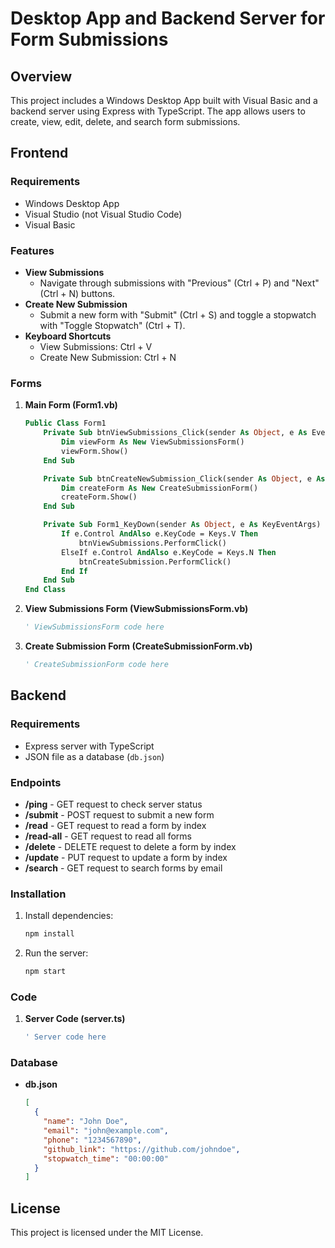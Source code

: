 # Desktop App and Backend Server for Form Submissions

## Overview

This project includes a Windows Desktop App built with Visual Basic and a backend server using Express with TypeScript. The app allows users to create, view, edit, delete, and search form submissions.

## Frontend

### Requirements

- Windows Desktop App
- Visual Studio (not Visual Studio Code)
- Visual Basic

### Features

- **View Submissions**
  - Navigate through submissions with "Previous" (Ctrl + P) and "Next" (Ctrl + N) buttons.
- **Create New Submission**
  - Submit a new form with "Submit" (Ctrl + S) and toggle a stopwatch with "Toggle Stopwatch" (Ctrl + T).
- **Keyboard Shortcuts**
  - View Submissions: Ctrl + V
  - Create New Submission: Ctrl + N

### Forms

1. **Main Form (Form1.vb)**
    ```vb
    Public Class Form1
        Private Sub btnViewSubmissions_Click(sender As Object, e As EventArgs) Handles btnViewSubmissions.Click
            Dim viewForm As New ViewSubmissionsForm()
            viewForm.Show()
        End Sub

        Private Sub btnCreateNewSubmission_Click(sender As Object, e As EventArgs) Handles btnCreateSubmission.Click
            Dim createForm As New CreateSubmissionForm()
            createForm.Show()
        End Sub

        Private Sub Form1_KeyDown(sender As Object, e As KeyEventArgs) Handles MyBase.KeyDown
            If e.Control AndAlso e.KeyCode = Keys.V Then
                btnViewSubmissions.PerformClick()
            ElseIf e.Control AndAlso e.KeyCode = Keys.N Then
                btnCreateSubmission.PerformClick()
            End If
        End Sub
    End Class
    ```

2. **View Submissions Form (ViewSubmissionsForm.vb)**
    ```vb
    ' ViewSubmissionsForm code here
    ```

3. **Create Submission Form (CreateSubmissionForm.vb)**
    ```vb
    ' CreateSubmissionForm code here
    ```

## Backend

### Requirements

- Express server with TypeScript
- JSON file as a database (`db.json`)

### Endpoints

- **/ping** - GET request to check server status
- **/submit** - POST request to submit a new form
- **/read** - GET request to read a form by index
- **/read-all** - GET request to read all forms
- **/delete** - DELETE request to delete a form by index
- **/update** - PUT request to update a form by index
- **/search** - GET request to search forms by email

### Installation

1. Install dependencies:
    ```sh
    npm install
    ```

2. Run the server:
    ```sh
    npm start
    ```

### Code

1. **Server Code (server.ts)**
    ```typescript
    ' Server code here
    ```

### Database

- **db.json**
    ```json
    [
      {
        "name": "John Doe",
        "email": "john@example.com",
        "phone": "1234567890",
        "github_link": "https://github.com/johndoe",
        "stopwatch_time": "00:00:00"
      }
    ]
    ```

## License

This project is licensed under the MIT License.
